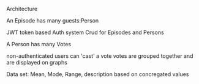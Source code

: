 Architecture

An Episode has many guests:Person

JWT token based Auth system
Crud for Episodes and Persons

A Person has many Votes

non-authenticated users can 'cast' a vote
votes are grouped together and are displayed on graphs

Data set: Mean, Mode, Range, description based on concregated values